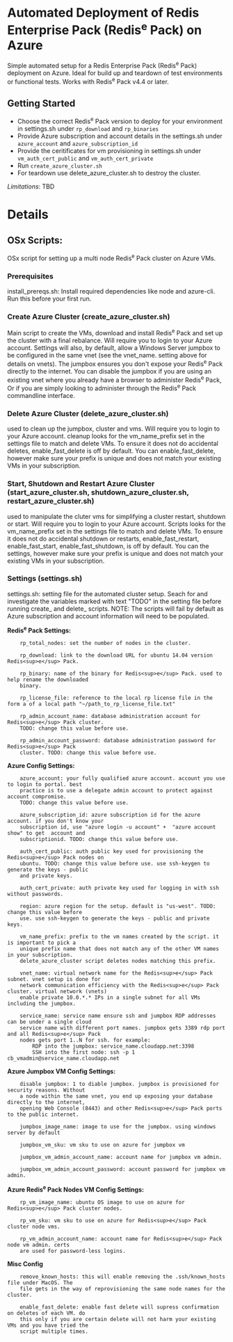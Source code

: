 # Automated Deployment of Redis Enterprise Pack (Redis<sup>e</sup> Pack) on Azure 

Simple automated setup for a Redis Enterprise Pack (Redis<sup>e</sup> Pack) deployment on Azure. Ideal for build up and teardown of test environments or functional tests. Works with Redis<sup>e</sup> Pack v4.4 or later. 

## Getting Started
- Choose the correct Redis<sup>e</sup> Pack version to deploy for your environment in settings.sh under ````rp_download```` and ````rp_binaries````
- Provide Azure subscription and account details in the settings.sh under ````azure_account```` and ````azure_subscription_id````
- Provide the ceritificates for vm provisioning in settings.sh under ````vm_auth_cert_public```` and ````vm_auth_cert_private````
- Run ````create_azure_cluster.sh```` 
- For teardown use delete_azure_cluster.sh to destroy the cluster.

_Limitations_: TBD

# Details

## OSx Scripts: 
OSx script for setting up a multi node Redis<sup>e</sup> Pack cluster on Azure VMs.

### Prerequisites
install_prereqs.sh: Install required dependencies like node and azure-cli. Run this before your first run.

### Create Azure Cluster (create_azure_cluster.sh)
Main script to create the VMs, download and install Redis<sup>e</sup> Pack and set up the cluster with a final rebalance. Will require you to login to your Azure account. 
Settings will also, by default, allow a Windows Server jumpbox to be configured in the same vnet (see the vnet_name. setting above for details on vnets). The jumpbox ensures you don't expose your Redis<sup>e</sup> Pack directly to the internet. You can disable the jumpbox if you are using an existing vnet where you already have a browser to administer Redis<sup>e</sup> Pack, Or if you are simply looking to administer through the Redis<sup>e</sup> Pack commandline interface. 

### Delete Azure Cluster (delete_azure_cluster.sh)
used to clean up the jumpbox, cluster and vms. Will require you to login to your Azure account. cleanup looks for the vm_name_prefix set in the settings file to match and delete VMs. To ensure it does not do accidental deletes, enable_fast_delete is off by default. You can enable_fast_delete, however make sure your prefix is unique and does not match your existing VMs in your subscription. 

### Start, Shutdown and Restart Azure Cluster (start_azure_cluster.sh, shutdown_azure_cluster.sh, restart_azure_cluster.sh)
used to manipulate the cluter vms for simplifying a cluster restart, shutdown or start. Will require you to login to your Azure account. 
Scripts looks for the vm_name_prefix set in the settings file to match and delete VMs. To ensure it does not do accidental shutdown or restarts, 
enable_fast_restart, enable_fast_start, enable_fast_shutdown, is off by default. You can the settings, however make sure your prefix is unique 
and does not match your existing VMs in your subscription. 


### Settings (settings.sh)
settings.sh: setting file for the automated cluster setup. Seach for and investigate the variables marked with text "TODO" in the setting file before running create_ and delete_ scripts. 
NOTE: The scripts will fail by default as Azure subscription and account information will need to be populated.

**Redis<sup>e</sup> Pack Settings:**
````
    rp_total_nodes: set the number of nodes in the cluster.
    
    rp_download: link to the download URL for ubuntu 14.04 version Redis<sup>e</sup> Pack. 
    
    rp_binary: name of the binary for Redis<sup>e</sup> Pack. used to help rename the downloaded 
    binary. 
    
    rp_license_file: reference to the local rp license file in the form a of a local path "~/path_to_rp_license_file.txt"

    rp_admin_account_name: database administration account for Redis<sup>e</sup> Pack cluster. 
    TODO: change this value before use. 
    
    rp_admin_account_password: database administration password for Redis<sup>e</sup> Pack 
    cluster. TODO: change this value before use.  
````

**Azure Config Settings:**
````
    azure_account: your fully qualified azure account. account you use to login to portal. best 
    practice is to use a delegate admin account to protect against account compromise. 
    TODO: change this value before use.
    
    azure_subscription_id: azure subscription id for the azure account. if you don't know your 
    subscription id, use "azure login -u account" +  "azure account show" to get  account and 
    subscriptionid. TODO: change this value before use.
    
    auth_cert_public: auth public key used for provisioning the Redis<sup>e</sup> Pack nodes on 
    ubuntu. TODO: change this value before use. use ssh-keygen to generate the keys - public 
    and private keys. 
    
    auth_cert_private: auth private key used for logging in with ssh without passwords.  
    
    region: azure region for the setup. default is "us-west". TODO: change this value before 
    use. use ssh-keygen to generate the keys - public and private keys. 
    
    vm_name_prefix: prefix to the vm names created by the script. it is important to pick a 
    unique prefix name that does not match any of the other VM names in your subscription. 
    delete_azure_cluster script deletes nodes matching this prefix. 
    
    vnet_name: virtual network name for the Redis<sup>e</sup> Pack subnet. vnet setup is done for 
    network communication efficiency with the Redis<sup>e</sup> Pack cluster. virtual network (vnets) 
    enable private 10.0.*.* IPs in a single subnet for all VMs including the jumpbox.
    
    service_name: service name ensure ssh and jumpbox RDP addresses can be under a single cloud 
    service name with different port names. jumpbox gets 3389 rdp port and all Redis<sup>e</sup> Pack 
    nodes gets port 1..N for ssh. for example:
        RDP into the jumpbox: service_name.cloudapp.net:3398
        SSH into the first node: ssh -p 1 cb_vmadmin@service_name.cloudapp.net
````

**Azure Jumpbox VM Config Settings:**
````
    disable jumpbox: 1 to diable jumpbox. jumpbox is provisioned for security reasons. Without 
    a node within the same vnet, you end up exposing your database directly to the internet, 
    opening Web Console (8443) and other Redis<sup>e</sup> Pack ports to the public internet. 
    
    jumpbox_image_name: image to use for the jumpbox. using windows server by default
    
    jumpbox_vm_sku: vm sku to use on azure for jumpbox vm 
    
    jumpbox_vm_admin_account_name: account name for jumpbox vm admin.
    
    jumpbox_vm_admin_account_password: account password for jumpbox vm admin.
````

**Azure Redis<sup>e</sup> Pack Nodes VM Config Settings:**
````
    rp_vm_image_name: ubuntu OS image to use on azure for Redis<sup>e</sup> Pack cluster nodes.
    
    rp_vm_sku: vm sku to use on azure for Redis<sup>e</sup> Pack cluster node vms.
    
    rp_vm_admin_account_name: account name for Redis<sup>e</sup> Pack node vm admin. certs 
    are used for password-less logins.
````
**Misc Config**
````
    remove_known_hosts: this will enable removing the .ssh/known_hosts file under MacOS. The 
    file gets in the way of reprovisioning the same node names for the cluster.
    
    enable_fast_delete: enable fast delete will supress confirmation on deletes of each VM. do 
    this only if you are certain delete will not harm your existing VMs and you have tried the 
    script multiple times.
````

